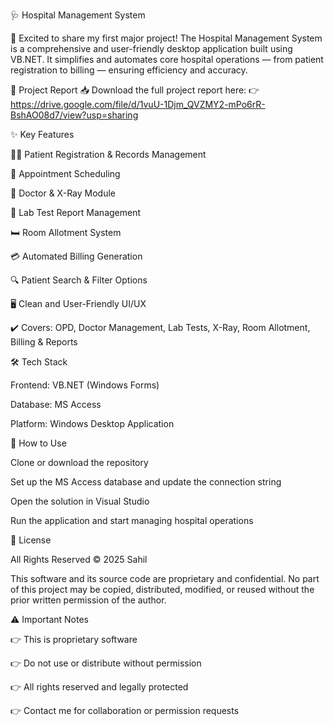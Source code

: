 🩺 Hospital Management System

🚀 Excited to share my first major project!
The Hospital Management System is a comprehensive and user-friendly desktop application built using VB.NET.
It simplifies and automates core hospital operations — from patient registration to billing — ensuring efficiency and accuracy.

📄 Project Report
📥 Download the full project report here:
👉 https://drive.google.com/file/d/1vuU-1Djm_QVZMY2-mPo6rR-BshAO08d7/view?usp=sharing

✨ Key Features

🧑‍⚕️ Patient Registration & Records Management

📅 Appointment Scheduling

🩻 Doctor & X-Ray Module

🧪 Lab Test Report Management

🛏️ Room Allotment System

💳 Automated Billing Generation

🔍 Patient Search & Filter Options

🖥️ Clean and User-Friendly UI/UX

✔️ Covers: OPD, Doctor Management, Lab Tests, X-Ray, Room Allotment, Billing & Reports

🛠️ Tech Stack

Frontend: VB.NET (Windows Forms)

Database: MS Access

Platform: Windows Desktop Application

🧭 How to Use

Clone or download the repository

Set up the MS Access database and update the connection string

Open the solution in Visual Studio

Run the application and start managing hospital operations

📜 License

All Rights Reserved
© 2025 Sahil

This software and its source code are proprietary and confidential.
No part of this project may be copied, distributed, modified, or reused without the prior written permission of the author.

⚠️ Important Notes

👉 This is proprietary software 

👉 Do not use or distribute without permission 

👉 All rights reserved and legally protected 

👉 Contact me for collaboration or permission requests
